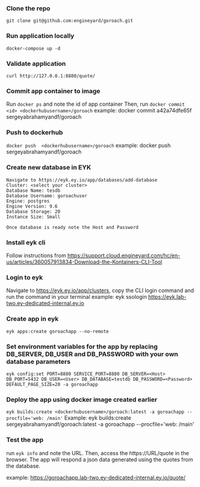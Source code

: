 ### Clone the repo
`git clone git@github.com:engineyard/goroach.git`

### Run application locally
`docker-compose up -d`

### Validate application
`curl http://127.0.0.1:8880/quote/`

### Commit app container to image
Run `docker ps` and note the id of app container
Then, run `docker commit <id> <dockerhubusername>/goroach`
example: docker commit a42a74dfe65f sergeyabrahamyandf/goroach

### Push to dockerhub
`docker push  <dockerhubusername>/goroach`
example: docker push sergeyabrahamyandf/goroach

### Create new database in EYK
```
Navigate to https://eyk.ey.io/app/databases/add-database
Cluster: <select your cluster>
Database Name: tesdb
Database Username: goroachuser
Engine: postgres
Engine Version: 9.6
Database Storage: 20
Instance Size: Small

Once database is ready note the Host and Password

```

### Install eyk cli
Follow instructions from https://support.cloud.engineyard.com/hc/en-us/articles/360057913834-Download-the-Kontainers-CLI-Tool

### Login to eyk
Navigate to https://eyk.ey.io/app/clusters, copy the CLI login command and run the command in your terminal
example: eyk ssologin https://eyk.lab-two.ey-dedicated-internal.ey.io

### Create app in eyk
`eyk apps:create goroachapp --no-remote`

### Set environment variables for the app by replacing DB_SERVER, DB_USER and DB_PASSWORD with your own database parameters
`eyk config:set PORT=8880 SERVICE_PORT=8880 DB_SERVER=<Host> DB_PORT=5432 DB_USER=<User> DB_DATABASE=testdb DB_PASSWORD=<Password> DEFAULT_PAGE_SIZE=20 -a goroachapp`

### Deploy the app using docker image created earlier
`eyk builds:create <dockerhubusername>/goroach:latest -a goroachapp --procfile='web: /main'`
Example: eyk builds:create sergeyabrahamyandf/goroach:latest -a goroachapp --procfile='web: /main'

### Test the app
run `eyk info` and note the URL. Then, access the https://URL/quote in the browser. The app will respond a json data generated using the quotes from the database.

example: https://goroachapp.lab-two.ey-dedicated-internal.ey.io/quote/
